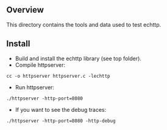## Overview

This directory contains the tools and data used to test echttp.

## Install

* Build and install the echttp library (see top folder).
* Compile httpserver:
```
cc -o httpserver httpserver.c -lechttp
```
* Run httpserver:
```
./httpserver -http-port=8080
```
* If you want to see the debug traces:
```
./httpserver -http-port=8080 -http-debug
```
